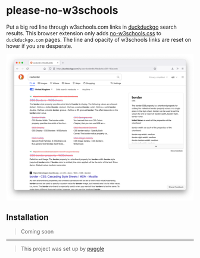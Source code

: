 # please-no-w3schools

Put a big red line through w3schools.com links in [duckduckgo](https://duckduckgo.com/) search results.
This browser extension only adds [no-w3schools.css](/no-w3schools.css) to `duckduckgo.com` pages.
The line and opacity of w3schools links are reset on hover if you are desperate.

![A search for css border with w3schools.com links crossed out](/screenshot.png)

## Installation

> Coming soon

---

> This project was set up by [puggle](https://npm.im/puggle)
